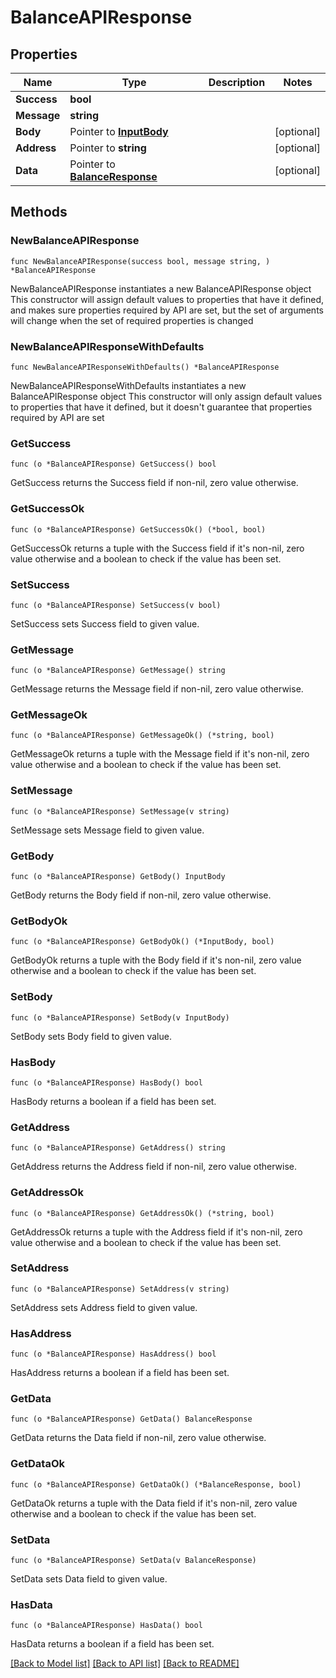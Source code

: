 # BalanceAPIResponse

## Properties

| Name        | Type                                                 | Description | Notes       |
| ----------- | ---------------------------------------------------- | ----------- | ----------- |
| **Success** | **bool**                                             |             |             |
| **Message** | **string**                                           |             |             |
| **Body**    | Pointer to [**InputBody**](inputbody.md)             |             | \[optional] |
| **Address** | Pointer to **string**                                |             | \[optional] |
| **Data**    | Pointer to [**BalanceResponse**](balanceresponse.md) |             | \[optional] |

## Methods

### NewBalanceAPIResponse

`func NewBalanceAPIResponse(success bool, message string, ) *BalanceAPIResponse`

NewBalanceAPIResponse instantiates a new BalanceAPIResponse object This constructor will assign default values to properties that have it defined, and makes sure properties required by API are set, but the set of arguments will change when the set of required properties is changed

### NewBalanceAPIResponseWithDefaults

`func NewBalanceAPIResponseWithDefaults() *BalanceAPIResponse`

NewBalanceAPIResponseWithDefaults instantiates a new BalanceAPIResponse object This constructor will only assign default values to properties that have it defined, but it doesn't guarantee that properties required by API are set

### GetSuccess

`func (o *BalanceAPIResponse) GetSuccess() bool`

GetSuccess returns the Success field if non-nil, zero value otherwise.

### GetSuccessOk

`func (o *BalanceAPIResponse) GetSuccessOk() (*bool, bool)`

GetSuccessOk returns a tuple with the Success field if it's non-nil, zero value otherwise and a boolean to check if the value has been set.

### SetSuccess

`func (o *BalanceAPIResponse) SetSuccess(v bool)`

SetSuccess sets Success field to given value.

### GetMessage

`func (o *BalanceAPIResponse) GetMessage() string`

GetMessage returns the Message field if non-nil, zero value otherwise.

### GetMessageOk

`func (o *BalanceAPIResponse) GetMessageOk() (*string, bool)`

GetMessageOk returns a tuple with the Message field if it's non-nil, zero value otherwise and a boolean to check if the value has been set.

### SetMessage

`func (o *BalanceAPIResponse) SetMessage(v string)`

SetMessage sets Message field to given value.

### GetBody

`func (o *BalanceAPIResponse) GetBody() InputBody`

GetBody returns the Body field if non-nil, zero value otherwise.

### GetBodyOk

`func (o *BalanceAPIResponse) GetBodyOk() (*InputBody, bool)`

GetBodyOk returns a tuple with the Body field if it's non-nil, zero value otherwise and a boolean to check if the value has been set.

### SetBody

`func (o *BalanceAPIResponse) SetBody(v InputBody)`

SetBody sets Body field to given value.

### HasBody

`func (o *BalanceAPIResponse) HasBody() bool`

HasBody returns a boolean if a field has been set.

### GetAddress

`func (o *BalanceAPIResponse) GetAddress() string`

GetAddress returns the Address field if non-nil, zero value otherwise.

### GetAddressOk

`func (o *BalanceAPIResponse) GetAddressOk() (*string, bool)`

GetAddressOk returns a tuple with the Address field if it's non-nil, zero value otherwise and a boolean to check if the value has been set.

### SetAddress

`func (o *BalanceAPIResponse) SetAddress(v string)`

SetAddress sets Address field to given value.

### HasAddress

`func (o *BalanceAPIResponse) HasAddress() bool`

HasAddress returns a boolean if a field has been set.

### GetData

`func (o *BalanceAPIResponse) GetData() BalanceResponse`

GetData returns the Data field if non-nil, zero value otherwise.

### GetDataOk

`func (o *BalanceAPIResponse) GetDataOk() (*BalanceResponse, bool)`

GetDataOk returns a tuple with the Data field if it's non-nil, zero value otherwise and a boolean to check if the value has been set.

### SetData

`func (o *BalanceAPIResponse) SetData(v BalanceResponse)`

SetData sets Data field to given value.

### HasData

`func (o *BalanceAPIResponse) HasData() bool`

HasData returns a boolean if a field has been set.

[\[Back to Model list\]](./#documentation-for-models) [\[Back to API list\]](./#documentation-for-api-endpoints) [\[Back to README\]](./)
